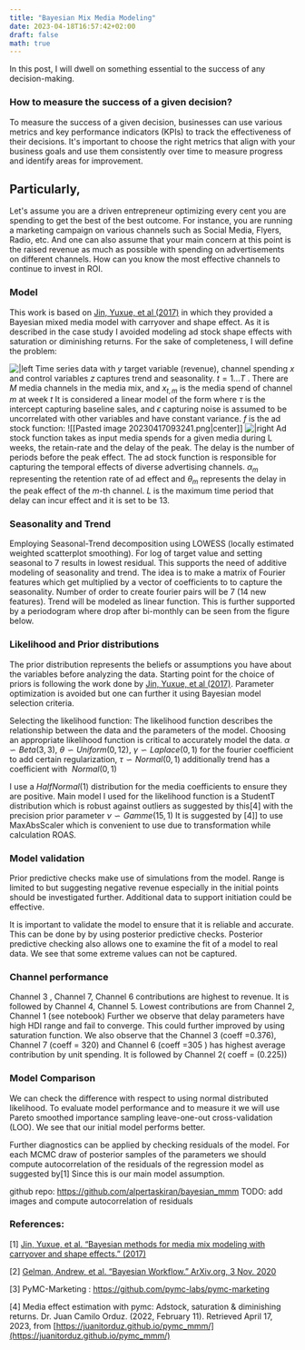 ```yaml
---
title: "Bayesian Mix Media Modeling"
date: 2023-04-18T16:57:42+02:00
draft: false
math: true
---
```



In this post, I will dwell on something essential to the success of any decision-making. 

### How to measure the success of a given decision? 

To measure the success of a given decision, businesses can use various metrics and key performance indicators (KPIs) to track the effectiveness of their decisions. It's important to choose the right metrics that align with your business goals and use them consistently over time to measure progress and identify areas for improvement.

## Particularly,

Let's assume you are a driven entrepreneur optimizing every cent you are spending to get the best of the best outcome. For instance, you are running a marketing campaign on various channels such as Social Media, Flyers, Radio, etc. And one can also assume that your main concern at this point is the raised revenue as much as possible with spending on advertisements on different channels. How can you know the most effective channels to continue to invest in ROI.

### Model

This work is based on [Jin, Yuxue, et al (2017)](https://research.google/pubs/pub46001/) in which they provided a Bayesian mixed media model with carryover and shape effect. As it is described in the case study I avoided modeling ad stock shape effects with saturation or diminishing returns. For the sake of completeness, I will define the problem:

![|left](https://lh3.googleusercontent.com/rV1UvxY5yob9VpoPAKjuuqJzxpGinvIPoWTuRpiehwmX__b35S-sDXzO9h1US8Md4vXJaSTDcjmeJAWcWXzkYEHB0aAzNuSSTdylE-jjzmqtBbVL2qGwmZfYsC3uCy1VHF8Pw3aWNZhiLCh-7t9yTFo)
Time series data with $y$ target variable (revenue), channel spending $x$ and control variables $z$ captures trend and seasonality. $t = 1 \dots T$ . There are $M$ media channels in the media mix, and $x_{t,m}$ is the media spend of channel $m$ at week $t$ It is considered a linear model of the form where $\tau$ is the intercept capturing baseline sales, and $\epsilon$ capturing noise is assumed to be uncorrelated with other variables and have constant variance. $f$ is the ad stock function:
![[Pasted image 20230417093241.png|center]]
![|right](https://lh5.googleusercontent.com/TRlVRfwJuE7c5W27-EV_kTFXtSgMUSeo2DNs5NeUOjw1mALIsaC1DB9mGrcyiV7vPssDj-vyAAvJ1NMWlt74e6HkHSAzLXKa1jRLGnqYa9_dQhB_ZeDLo4i4RtFf6n7fiaDq6V9pWH3BDJZYVVFcMv8)
Ad stock function takes as input media spends for a given media during  L weeks, the retain-rate and the delay of the peak. The delay is the number of periods before the peak effect. The ad stock function is responsible for capturing the temporal effects of diverse advertising channels. $\alpha_{m}$ representing the retention rate of ad effect  and $\theta_{m}$ represents the delay in the peak effect of the $m$-th channel. $L$ is the maximum time period that delay can incur effect and it is set to be 13.  

### Seasonality and Trend
 
Employing Seasonal-Trend decomposition using LOWESS (locally estimated weighted scatterplot smoothing). For log of target value and setting seasonal to 7 results in lowest residual. This supports the need of additive modeling of seasonality and trend. The idea is to make a matrix of Fourier features which get multiplied by a vector of coefficients to to capture the seasonality. Number of order to create fourier pairs will be 7 (14 new features). Trend will be modeled as linear function.
This is further supported by a periodogram where drop after bi-monthly can be seen from the figure below.

### Likelihood and Prior distributions 

The prior distribution represents the beliefs or assumptions you have about the variables before analyzing the data. Starting point for the choice of priors is following the work done by [Jin, Yuxue, et al (2017)](https://research.google/pubs/pub46001/). Parameter optimization is avoided but one can further it using Bayesian model selection criteria.

Selecting the likelihood function: The likelihood function describes the relationship between the data and the parameters of the model. Choosing an appropriate likelihood function is critical to accurately model the data. $\alpha \backsim Beta(3,3)$, $\theta \backsim Uniform(0,12)$, $\gamma \backsim Laplace(0,1)$ for the fourier coefficient to add certain regularization, $\tau \backsim Normal(0,1)$ additionally trend has a coefficient with $~Normal(0,1)$  

I use a $HalfNormal(1)$ distribution for the media coefficients to ensure they are positive. Main model I used for the likelihood function is a StudentT distribution which is  robust against outliers as suggested by this[4] with the precision prior parameter $\nu \backsim Gamme(15,1)$ It is suggested by [4]] to use MaxAbsScaler which is convenient to use due to transformation while calculation ROAS.

### Model validation

Prior predictive checks make use of simulations from the model. Range is limited to but suggesting negative revenue especially in the initial points should be investigated further. Additional data to support initiation could be effective.

It is important to validate the model to ensure that it is reliable and accurate. This can be done by by using posterior predictive checks. Posterior predictive checking also allows one to examine the fit of a model to real data. We see that some extreme values can not be captured. 

### Channel performance

Channel 3 , Channel 7, Channel 6 contributions are highest to revenue. It is followed by Channel 4, Channel 5. Lowest contributions are from Channel 2, Channel 1 (see notebook) Further we observe that delay parameters have high HDI range and fail to converge. This could further improved by using saturation function. We also observe that the Channel 3 (coeff =0.376), Channel 7 (coeff = 320) and Channel 6 (coeff =305 ) has highest average contribution by unit spending. It is followed by Channel 2( coeff = (0.225))

### Model Comparison

We can check the difference with respect to using normal distributed likelihood. To evaluate model performance and to measure it we will use Pareto smoothed importance sampling leave-one-out cross-validation (LOO).  We see that our initial model performs better. 

Further diagnostics can be applied by checking residuals of the model. For each MCMC draw of posterior samples of the parameters we should compute autocorrelation of the residuals of the regression model as suggested by[1] Since this is our main model assumption.



github repo: https://github.com/alpertaskiran/bayesian_mmm
TODO: add images and compute autocorrelation of residuals

### References:

[1] [Jin, Yuxue, et al. “Bayesian methods for media mix modeling with carryover and shape effects.” (2017)](https://research.google/pubs/pub46001/)

[2] [Gelman, Andrew, et al. “Bayesian Workflow.” ArXiv.org, 3 Nov. 2020](https://arxiv.org/abs/2011.01808)

[3] PyMC-Marketing : https://github.com/pymc-labs/pymc-marketing

[4] Media effect estimation with pymc: Adstock, saturation & diminishing returns. Dr. Juan Camilo Orduz. (2022, February 11). Retrieved April 17, 2023, from [https://juanitorduz.github.io/pymc_mmm/](https://juanitorduz.github.io/pymc_mmm/)